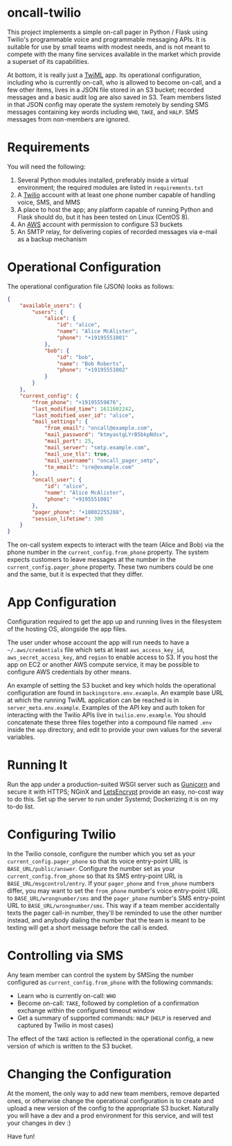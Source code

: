 oncall-twilio
=============
This project implements a simple on-call pager in Python / Flask using Twilio's programmable voice and programmable messaging APIs.
It is suitable for use by small teams with modest needs, and is not meant to compete with the many fine services available in the market which provide a superset of its capabilities.

At bottom, it is really just a [TwiML](https://www.twilio.com/docs/voice/twiml) app.
Its operational configuration, including who is currently on-call, who is allowed to become on-call, and a few other items, lives in a JSON file stored in an S3 bucket; recorded messages and a basic audit log are also saved in S3.
Team members listed in that JSON config may operate the system remotely by sending SMS messages containing key words including `WHO`, `TAKE`, and `HALP`.
SMS messages from non-members are ignored.

Requirements
============
You will need the following:

1. Several Python modules installed, preferably inside a virtual environment; the required modules are listed in `requirements.txt`
1. A [Twilio](https://www.twilio.com) account with at least one phone number capable of handling voice, SMS, and MMS
1. A place to host the app; any platform capable of running Python and Flask should do, but it has been tested on Linux (CentOS 8).
1. An [AWS](https://aws.amazon.com/getting-started/) account with permission to configure S3 buckets
1. An SMTP relay, for delivering copies of recorded messages via e-mail as a backup mechanism

Operational Configuration
=========================
The operational configuration file (JSON) looks as follows:

```json
{
    "available_users": {
        "users": {
            "alice": {
                "id": "alice",
                "name": "Alice McAlister",
                "phone": "+19195551001"
            },
            "bob": {
                "id": "bob",
                "name": "Bob Roberts",
                "phone": "+19195551002"
            }
        }
    },
    "current_config": {
        "from_phone": "+19195559876",
        "last_modified_time": 1611602242,
        "last_modified_user_id": "alice",
        "mail_settings": {
            "from_email": "oncall@example.com",
            "mail_password": "ktmyastgLYrB5bkpNdsx",
            "mail_port": 25,
            "mail_server": "smtp.example.com",
            "mail_use_tls": true,
            "mail_username": "oncall_pager_smtp",
            "to_email": "sre@example.com"
        },
        "oncall_user": {
            "id": "alice",
            "name": "Alice McAlister",
            "phone": "+9195551001"
        },
        "pager_phone": "+18002255288",
        "session_lifetime": 300
    }
}
```

The on-call system expects to interact with the team (Alice and Bob) via the phone number in the `current_config.from_phone` property.
The system expects customers to leave messages at the number in the `current_config.pager_phone` property.
These two numbers could be one and the same, but it is expected that they differ.

App Configuration
=================
Configuration required to get the app up and running lives in the filesystem of the hosting OS, alongside the app files.

The user under whose account the app will run needs to have a `~/.aws/credentials` file which sets at least `aws_access_key_id`, `aws_secret_access_key`, and `region` to enable access to S3.
If you host the app on EC2 or another AWS compute service, it may be possible to configure AWS credentials by other means.

An example of setting the S3 bucket and key which holds the operational configuration are found in `backingstore.env.example`.
An example base URL at which the running TwiML application can be reached is in `server_meta.env.example`.
Examples of the API key and auth token for interacting with the Twilio APIs live in `twilio.env.example`.
You should concatenate these three files together into a compound file named `.env` inside the `app` directory, and edit to provide your own values for the several variables.

Running It
==========
Run the app under a production-suited WSGI server such as [Gunicorn](https://gunicorn.org) and secure it with HTTPS; NGinX and [LetsEncrypt](https://letsencrypt.org) provide an easy, no-cost way to do this.
Set up the server to run under Systemd; Dockerizing it is on my to-do list.

Configuring Twilio
==================
In the Twilio console, configure the number which you set as your `current_config.pager_phone` so that its voice entry-point URL is `BASE_URL/public/answer`.
Configure the number set as your `current_config.from_phone` so that its SMS entry-point URL is `BASE_URL/msgcontrol/entry`.
If your `pager_phone` and `from_phone` numbers differ, you may want to set the `from_phone` number's voice entry-point URL to `BASE_URL/wrongnumber/sms` and the `pager_phone` number's SMS entry-point URL to `BASE_URL/wrongnumber/sms`.
This way if a team member accidentally texts the pager call-in number, they'll be reminded to use the other number instead, and anybody dialing the number that the team is meant to be texting will get a short message before the call is ended.

Controlling via SMS
===================
Any team member can control the system by SMSing the number configured as `current_config.from_phone` with the following commands:

* Learn who is currently on-call: `WHO`
* Become on-call: `TAKE`, followed by completion of a confirmation exchange within the configured timeout window
* Get a summary of supported commands: `HALP` (`HELP` is reserved and captured by Twilio in most cases)

The effect of the `TAKE` action is reflected in the operational config, a new version of which is written to the S3 bucket.

Changing the Configuration
==========================
At the moment, the only way to add new team members, remove departed ones, or otherwise change the operational configuration is to create and upload a new version of the config to the appropriate S3 bucket.
Naturally you will have a dev and a prod environment for this service, and will test your changes in dev :)

Have fun!
